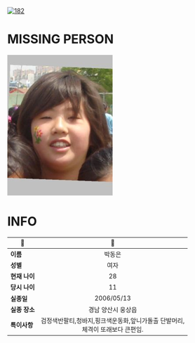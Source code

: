 [![182](https://img.shields.io/badge/%EC%8B%A4%EC%A2%85%EC%8B%A0%EA%B3%A0%EB%8A%94%20%EA%B5%AD%EB%B2%88%EC%97%86%EC%9D%B4-182-blue)](http://safe182.go.kr/index.do)

# MISSING PERSON

<img src="./missing_person.jpg">

# INFO

|🔑|💎|
|--|:--:|
|**이름**|박동은|
|**성별**|여자|
|**현재 나이**|28|
|**당시 나이**|11|
|**실종일**|2006/05/13|
|**실종 장소**|경남 양산시 웅상읍 |
|**특이사항**|검정색반팔티,청바지,핑크색운동화,앞니가돌출  단발머리,</br>체격이 또래보다 큰편임.|
